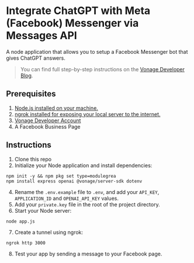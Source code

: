 # Integrate ChatGPT with Meta (Facebook) Messenger via Messages API

A node application that allows you to setup a Facebook Messenger bot that gives ChatGPT answers.

> You can find full step-by-step instructions on the [Vonage Developer Blog](https://developer.vonage.com/blog/integrate-chatgpt-with-meta-facebook-messenger-via-messages-api).

## Prerequisites
1. [Node.js installed on your machine.](https://nodejs.org/en/download)
2. [ngrok installed for exposing your local server to the internet.](https://ngrok.com/downloads/mac-os)
3. [Vonage Developer Account](https://developer.vonage.com/sign-up)
4. A Facebook Business Page



## Instructions
1. Clone this repo
2. Initialize your Node application and install dependencies:
```
npm init -y && npm pkg set type=modulegrea
npm install express openai @vonage/server-sdk dotenv
```
4. Rename the `.env.example` file to `.env`, and add your `API_KEY`, `APPLICATION_ID` and `OPENAI_API_KEY` values.
5. Add your `private.key` file in the root of the project directory.
6. Start your Node server:
```
node app.js
```
7. Create a tunnel using ngrok:
```
ngrok http 3000
```
8. Test your app by sending a message to your Facebook page.


